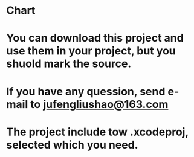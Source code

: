# Chart
# You can download this project and use them in your project, but you shuold mark the source.
# If you have any quession, send e-mail to jufengliushao@163.com
# The project include tow .xcodeproj, selected which you need. 
